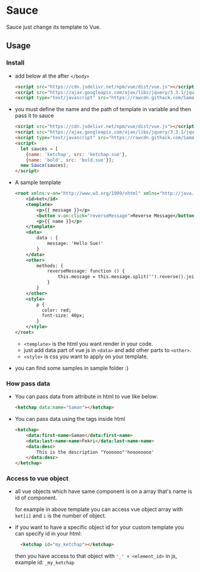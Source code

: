 # Sauce
Sauce just change its template to Vue.

## Usage

### Install
* add below at the after `</body>`
  ```HTML
  <script src="https://cdn.jsdelivr.net/npm/vue/dist/vue.js"></script>
  <script src="https://ajax.googleapis.com/ajax/libs/jquery/3.3.1/jquery.min.js"></script>
  <script type="text/javascript" src="https://rawcdn.githack.com/SamanFekri/Sauce/master/lib/sauce.js"></script>
  ```
* you must define the name and the path of template in variable and then pass it to sauce
  ```HTML
  <script src="https://cdn.jsdelivr.net/npm/vue/dist/vue.js"></script>
  <script src="https://ajax.googleapis.com/ajax/libs/jquery/3.3.1/jquery.min.js"></script>
  <script type="text/javascript" src="https://rawcdn.githack.com/SamanFekri/Sauce/master/lib/sauce.js"></script>
  <script>
    let sauces = [
      {name: 'ketchap', src: 'ketchap.sue'},
      {name: 'bold', src: 'bold.sue'}];
    new Sauce(sauces);
  </script>
  ```
* A sample template
  ```xml
  <root xmlns:v-on="http://www.w3.org/1999/xhtml" xmlns="http://java.sun.com/JSP/Page" version="0.0.1">
      <id>ket</id>
      <template>
          <p>{{ message }}</p>
          <button v-on:click="reverseMessage">Reverse Message</button>
          <p>{{ name }}</p>
      </template>
      <data>
          data : {
              message: 'Hello Sue!'
          }
      </data>
      <other>
          methods: {
              reverseMessage: function () {
                  this.message = this.message.split('').reverse().join('')
              }
          }
      </other>
      <style>
          p {
            color: red;
            font-size: 40px;
          }
      </style>
  </root>
  ```
 
  - `<template>` is the html you want render in your code.
  - just add data part of vue js in `<data>` and add other parts to `<other>`.
  - `<style>` is css you want to apply on your template.
  
* you can find some samples in sample folder :)

### How pass data

* You can pass data from attribute in html to vue like below:

  ```HTML
  <ketchap data:name="Saman"></ketchap>

  ```

* You can pass data using the tags inside html

  ```HTML
  <ketchap>
      <data:first-name>Saman</data:first-name>
      <data:last-name-name>Fekri</data:last-name-name>
      <data:desc>
          This is the description "Yoooooo"'hoooooooo'
      </data:desc>
  </ketchap>

  ```

### Access to vue object

* all vue objects which have same component is on a array that's name is id of component.

    for example in above template you can access vue object array with `ket[i]` and `i` is the number of object.
    
    
* if you want to have a specific object id for your custom template you can specify id in your html:

    ```HTML
      <ketchap id="my_ketchap"></ketchap>
    ```
    
    then you have access to that object with `'_' + <element_id>` in js, example id: `_my_ketchap`